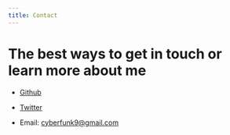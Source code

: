 ```yaml
---
title: Contact
---
```


# The best ways to get in touch or learn more about me

* [Github](http://github.com/korolr/)

* [Twitter](http://twitter.com/korolw22/)

* Email: cyberfunk9@gmail.com
